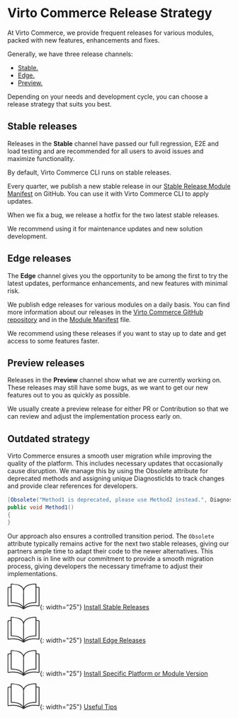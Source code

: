 ﻿# Virto Commerce Release Strategy

At Virto Commerce, we provide frequent releases for various modules, packed with new features, enhancements and fixes. 

Generally, we have three release channels: 

* [Stable.](release-strategy-overview.md#stable-releases)
* [Edge.](release-strategy-overview.md#edge-releases)
* [Preview.](release-strategy-overview.md#preview-releases)

Depending on your needs and development cycle, you can choose a release strategy that suits you best.

## Stable releases

Releases in the **Stable** channel have passed our full regression, E2E and load testing and are recommended for all users to avoid issues and maximize functionality.

By default, Virto Commerce CLI runs on stable releases.

Every quarter, we publish a new stable release in our [Stable Release Module Manifest](https://github.com/VirtoCommerce/vc-modules/blob/master/modules_v3.json) on GitHub. You can use it with Virto Commerce CLI to apply updates.

When we fix a bug, we release a hotfix for the two latest stable releases. 

We recommend using it for maintenance updates and new solution development.

## Edge releases

The **Edge** channel gives you the opportunity to be among the first to try the latest updates, performance enhancements, and new features with minimal risk.

We publish edge releases for various modules on a daily basis. You can find more information about our releases in the [Virto Commerce GitHub repository](https://github.com/VirtoCommerce) and in the [Module Manifest](https://github.com/VirtoCommerce/vc-modules/blob/master/modules_v3.json) file.

We recommend using these releases if you want to stay up to date and get access to some features faster.

## Preview releases

Releases in the **Preview** channel show what we are currently working on. These releases may still have some bugs, as we want to get our new features out to you as quickly as possible.

We usually create a preview release for either PR or Contribution so that we can review and adjust the implementation process early on.

## Outdated strategy

Virto Commerce ensures a smooth user migration while improving the quality of the platform. This includes necessary updates that occasionally cause disruption. We manage this by using the Obsolete attribute for deprecated methods and assigning unique DiagnosticIds to track changes and provide clear references for developers.

```cs
[Obsolete("Method1 is deprecated, please use Method2 instead.", DiagnosticId = "VC0005", UrlFormat = "https://docs.virtocommerce.org/platform/user-guide/versions/virto3-products-versions/")]
public void Method1()
{
}
```

Our approach also ensures a controlled transition period. The `Obsolete` attribute typically remains active for the next two stable releases, giving our partners ample time to adapt their code to the newer alternatives. This approach is in line with our commitment to provide a smooth migration process, giving developers the necessary timeframe to adjust their implementations. 

![Readmore](media/readmore.png){: width="25"} [Install Stable Releases](stable-releases.md)

![Readmore](media/readmore.png){: width="25"} [Install Edge Releases](edge-releases.md)

![Readmore](media/readmore.png){: width="25"} [Install Specific Platform or Module Version](installing-specific-version.md)

![Readmore](media/readmore.png){: width="25"} [Useful Tips](tips.md)
